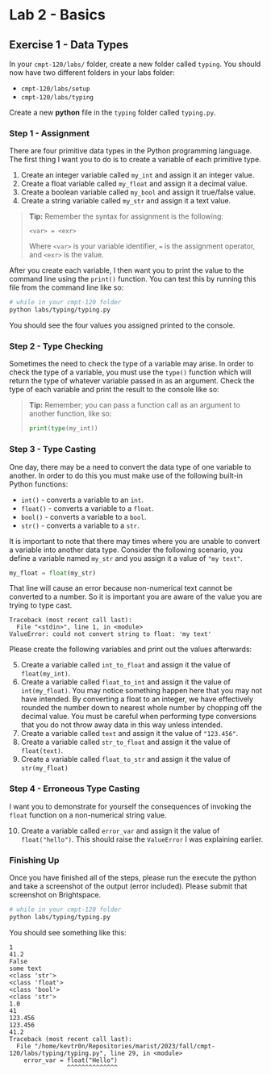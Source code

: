 # Lab 2 - Basics

## Exercise 1 - Data Types

In your `cmpt-120/labs/` folder, create a new folder called `typing`. You should now have two different folders in your labs folder:

- `cmpt-120/labs/setup`
- `cmpt-120/labs/typing`

Create a new __python__ file in the `typing` folder called `typing.py`.

### Step 1 - Assignment

There are four primitive data types in the Python programming language. The first thing I want you to do is to create a variable of each primitive type.

1. Create an integer variable called `my_int` and assign it an integer value.
2. Create a float variable called `my_float` and assign it a decimal value.
3. Create a boolean variable called `my_bool` and assign it true/false value.
4. Create a string variable called `my_str` and assign it a text value.

> __Tip:__ Remember the syntax for assignment is the following:
>
> ```
> <var> = <exr>
> ```
>
> Where `<var>` is your variable identifier, `=` is the assignment operator, and `<exr>` is the value.

After you create each variable, I then want you to print the value to the command line using the `print()` function. You can test this by running this file from the command line like so:

```sh
# while in your cmpt-120 folder
python labs/typing/typing.py
```

You should see the four values you assigned printed to the console.

### Step 2 - Type Checking

Sometimes the need to check the type of a variable may arise. In order to check the type of a variable, you must use the `type()` function which will return the type of whatever variable passed in as an argument. Check the type of each variable and print the result to the console like so:

> __Tip:__ Remember; you can pass a function call as an argument to another function, like so:
>
> ```py
> print(type(my_int))
>```

### Step 3 - Type Casting

One day, there may be a need to convert the data type of one variable to another. In order to do this you must make use of the following built-in Python functions:

- `int()` - converts a variable to an `int`.
- `float()` - converts a variable to a `float`.
- `bool()` - converts a variable to a `bool`.
- `str()` - converts a variable to a `str`.

It is important to note that there may times where you are unable to convert a variable into another data type. Consider the following scenario, you define a variable named `my_str` and you assign it a value of `"my text"`.

```py
my_float = float(my_str)
```

That line will cause an error because non-numerical text cannot be converted to a number. So it is important you are aware of the value you are trying to type cast.

```
Traceback (most recent call last):
  File "<stdin>", line 1, in <module>
ValueError: could not convert string to float: 'my text'
```

Please create the following variables and print out the values afterwards:

5. Create a variable called `int_to_float` and assign it the value of `float(my_int)`.
6. Create a variable called `float_to_int` and assign it the value of `int(my_float)`. You may notice something happen here that you may not have intended. By converting a float to an integer, we have effectively rounded the number down to nearest whole number by chopping off the decimal value. You must be careful when performing type conversions that you do not throw away data in this way unless intended.
7. Create a variable called `text` and assign it the value of `"123.456"`.
8. Create a variable called `str_to_float` and assign it the value of `float(text)`.
9. Create a variable called `float_to_str` and assign it the value of `str(my_float)`

### Step 4 - Erroneous Type Casting

I want you to demonstrate for yourself the consequences of invoking the `float` function on a non-numerical string value.

10. Create a variable called `error_var` and assign it the value of `float("hello")`. This should raise the `ValueError` I was explaining earlier. 

### Finishing Up

Once you have finished all of the steps, please run the execute the python and take a screenshot of the output (error included). Please submit that screenshot on Brightspace. 

```sh
# while in your cmpt-120 folder
python labs/typing/typing.py

```

You should see something like this:

```
1
41.2
False
some text
<class 'str'>
<class 'float'>
<class 'bool'>
<class 'str'>
1.0
41
123.456
123.456
41.2
Traceback (most recent call last):
  File "/home/kevtr0n/Repositories/marist/2023/fall/cmpt-120/labs/typing/typing.py", line 29, in <module>
    error_var = float("Hello")
                ^^^^^^^^^^^^^^
```
